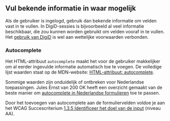 <!-- @license CC0-1.0 -->

## Vul bekende informatie in waar mogelijk

Als de gebruiker is ingelogd, gebruik dan bekende informatie om velden vast in te vullen. In DigiD-sessies is bijvoorbeeld al veel informatie beschikbaar, die zou kunnen worden gebruikt om velden vooraf in te vullen.
Het [gebruik van DigiD](<https://www.rijksoverheid.nl/onderwerpen/privacy-en-persoonsgegevens/vraag-en-antwoord/welke-organisaties-mogen-mijn-burgerservicenummer-bsn-gebruiken#:~:text=Alle%20overheidsorganisaties%20mogen%20gebruik%20maken%20van%20uw%20burgerservicenummer%20(BSN).>) is wel aan wettelijke voorwaarden verbonden.

### Autocomplete

Het HTML-attribuut `autocomplete` maakt het voor de gebruiker makkelijker om al eerder ingevulde informatie automatisch toe te voegen. De volledige lijst waarden staat op de MDN-website: [HTML-attribuut: autocomplete](https://developer.mozilla.org/en-US/docs/Web/HTML/Attributes/autocomplete).

Sommige waarden zijn onduidelijk of ontbreken voor Nederlandse toepassingen. Jules Ernst van 200 OK heeft een overzicht gemaakt van de beste manier om [autocomplete in Nederlandse formulieren](https://www.200ok.nl/tips/autocomplete/#dutch) toe te passen.

Door het toevoegen van autocomplete aan de formuliervelden voldoe je aan het WCAG Succescriterium [1.3.5 Identificeer het doel van de input](https://www.w3.org/Translations/WCAG21-nl/#identificeer-het-doel-van-de-input) (niveau AA).
